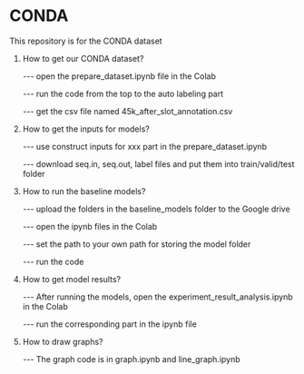 # CONDA
This repository is for the CONDA dataset

1. How to get our CONDA dataset?

      --- open the prepare_dataset.ipynb file in the Colab
      
      --- run the code from the top to the auto labeling part
      
      --- get the csv file named 45k_after_slot_annotation.csv
      
2. How to get the inputs for models?

      --- use construct inputs for xxx part in the prepare_dataset.ipynb
      
      --- download seq.in, seq.out, label files and put them into train/valid/test folder

3. How to run the baseline models?

      --- upload the folders in the baseline_models folder to the Google drive
      
      --- open the ipynb files in the Colab
      
      --- set the path to your own path for storing the model folder
      
      --- run the code
      
4. How to get model results?

      --- After running the models, open the experiment_result_analysis.ipynb in the Colab
      
      --- run the corresponding part in the ipynb file
      
5. How to draw graphs?

      --- The graph code is in graph.ipynb and line_graph.ipynb
